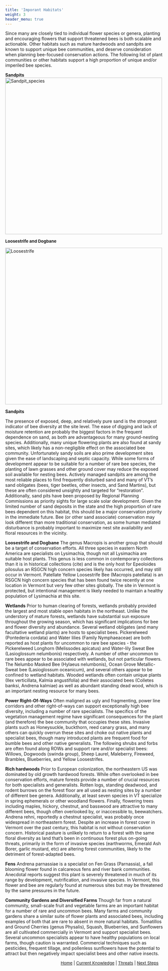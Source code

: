 ```yaml
---
title: 'Imporant Habitats'
weight: 3
header_menu: true
---
```



Since many are closely tied to individual flower species or genera, planting and encouraging flowers that support threatened bees is both scalable and actionable. Other habitats such as mature hardwoods and sandpits are known to support unique bee communities, and deserve consideration when planning bee-focused conservation actions. The following  list of plant communities or other habitats support a high proportion of unique and/or imperiled bee species. 

<div class="doubleColumn">
<div>
<b>Sandpits</b>
<img alt="Sandpit_species" src="images/Sphecodes johnsonii.jpg" style="margin: 0px height: 500px; width: 500px; position: relative;"> 
</div>
<div>
<p style="font-size: 10pt; line-heigth: 10pt"><b>Loosestrife and Dogbane</b></p>
<img alt="Loosestrife" src="https://www.inaturalist.org/photos/85350669" style="margin: 0px height: 500px; width: 500px"> 
</div>
</div>

<b>Sandpits</b>

The presence of exposed, deep, and relatively pure sand is the strongest indicator of bee diversity at the site level. The ease of digging and lack of moisture retention are probably the biggest factors in the frequent dependence on sand, as both are advantageous for many ground-nesting species. Additionally, many unique flowering plants are also found at sandy sites, which likely has a non-negligible effect on the associated bee community. 
Unfortunately sandy soils are also prime development sites given the ease of landscaping and septic capacity. While some forms of development appear to be suitable for a number of rare bee species, the planting of lawn grasses and other ground cover may reduce the exposed soil available for nesting bees. Actively managed sandpits are among the most reliable places to find frequently disturbed sand and many of VT’s sand obligates (bees, tiger beetles, other insects, and Sand Martins), but these are often considered unsightly and targeted for “restoration”. Additionally, sand pits have been proposed by Regional Planning Commissions as priority sights for large scale solar development. Given the limited number of sand deposits in the state and the high proportion of rare bees dependent on this habitat, this should be a major conservation priority in the immediate future. Bee (or other sand associate) conservation may look different than more traditional conservation, as some human mediated disturbance is probably important to maximize nest site availability and floral resources in the vicinity. 

<b>Loosestrife and Dogbane</b>
The genus Macropis is another group that should be a target of conservation efforts. All three species in eastern North America are specialists on Lysimachia, though not all Lysimachia are suitable host plants. This genus is less common in contemporary collections than it is in historical collections (cite) and is the only host for Epeoloides pilosulus an RSGCN high concern species likely has occurred, and may still occur in Vermont. Patellate Yellow Loosestrife Bee (Macropis patellata) is an RSGCN high concern species that has been found twice recently at one location in Vermont but very few other sites globally. The site in Vermont is protected, but intentional management is likely needed to maintain a healthy population of Lysimachia at this site.

<b>Wetlands</b>
Prior to human clearing of forests, wetlands probably provided the largest and most stable open habitats in the northeast. Unlike the understory of mature forests, wetlands have substantial sun exposure throughout the growing season, which has significant implications for bee and flower diversity and abundance. Several wetland obligates (and many facultative wetland plants) are hosts to specialist bees. Pickerelweed (Pontederia cordata) and Water lilies (Family Nymphaeaceae) are both reported as host plants for uncommon to rare bee species - the Pickerelweed Longhorn (Melissodes apicatus) and Water-lily Sweat Bee (Lasioglossum nelumbonis) respectively. A number of other uncommon to rare bees appear to be associated with wetlands, but not particular flowers. The Nelumbo Masked Bee (Hylaeus nelumbonis), Ocean Grove Metallic-Sweat bee (Lasioglossum oceanicum), and several others appear to be confined to wetland habitats. Wooded wetlands often contain unique plants (Ilex verticillata, Kalmia angustifolia) and their associated bees (Colletes banksi, Andrena kalmiae) as well as abundant standing dead wood, which is an important nesting resource for many bees. 

<b>Power Right-Of-Ways</b>
Often maligned as ugly and fragmenting, power line corridors and other right-of-ways can support exceptionally high bee diversity, including a number of rare specialists. The specifics of the vegetation management regime have significant consequences for the plant (and therefore) the bee community that occupies these sites. Invasive plants such as Honeysuckle, buckthorn, reed canary grass, and many others can quickly overrun these sites and choke out native plants and specialist bees, though many introduced plants are frequent food for bumble bees and other native generalists. The following shrubs and forbs are often found along ROWs and support rare and/or specialist bees: Willows, Dogwoods (swinda group), Sheep Laurel, Maleberry, Fireweed, Brambles, Blueberries, and Yellow Loosestrifes. 

<b>Rich hardwoods</b>
Prior to European colonization, the northeastern US was dominated by old growth hardwood forests. While often overlooked in bee conservation efforts, mature forests provide a number of crucial resources for both specialists and generalists. Rotten logs, standing deadwood, and rodent burrows on the forest floor are all used as nesting sites by a number of different bee genera. Additionally, at least seven species in VT specialize in spring ephemerals or other woodland flowers. Finally, flowering trees including maples, hickory, chestnut, and basswood are attractive to many different bees, though often overlooked by, or inaccessible to, beewatchers. Andrena rehni, reportedly a chestnut specialist, was probably once widespread in northeastern forest. 
Despite an increase in forest cover in Vermont over the past century, this habitat is not without conservation concern. Historical pasture is unlikely to return to a forest with the same floral diversity as land that’s been in continuous forest plus on-going threats, primarily in the form of invasive species (earthworms, Emerald Ash Borer, garlic mustard, etc) are altering forest communities, likely to the detriment of forest-adapted bees. 

<b>Fens</b>
Andrena parnassiae is a specialist on Fen Grass (Parnassia), a fall blooming flower found in calcareous fens and river bank communities. Anecdotal reports suggest this plant is severely threatened in much of its range by development, nutrification, and invasive species. In Vermont, this flower and bee are regularly found at numerous sites but may be threatened by the same pressures in the future. 

<b>Community Gardens and Diversified Farms</b>
Though far from a natural community, small-scale fruit and vegetable farms are an important habitat for a number of rare and uncommon bees. Many farms and community gardens share a similar suite of flower plants and associated bees, including examples of both that are rare to absent in more natural habitats. Tomatillos and Ground Cherries (genus Physalis), Squash, Blueberries, and Sunflowers are all cultivated commercially in Vermont and support specialist bees. Several uncommon specialists appear to have healthy populations on local farms, though caution is warranted. Commercial techniques such as pesticides, frequent tillage, and pollenless sunflowers have the potential to attract but then negatively impact specialist bees and other native insects. 


<p style="font-size: 10pt; text-align: right; margin-right: 3%"><a href="https://vtecostudies.github.io/SoBees_LandingPage/">Home</a> | <a href="https://vtecostudies.github.io/SoBees_Current_Knowledge/">Current Knowledge</a> | <a href="https://vtecostudies.github.io/SoBees_Threats/">Threats</a> | <a href="https://vtecostudies.github.io/SoBees_Next_Steps/">Next Steps</a></p>
